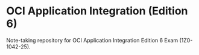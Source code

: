 # OCI Application Integration (Edition 6)

Note-taking repository for OCI Application Integration Edition 6 Exam (1Z0-1042-25).
